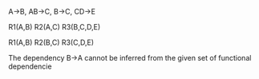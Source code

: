 A->B, AB->C, B->C, CD->E



R1(A,B) R2(A,C) R3(B,C,D,E)

R1(A,B) R2(B,C) R3(C,D,E)

The dependency B->A cannot be inferred from the given set of functional dependencie
